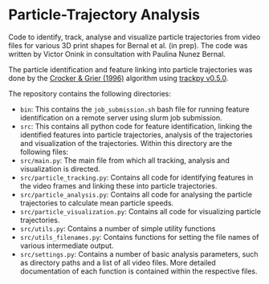 # Particle-Trajectory Analysis
 
Code to identify, track, analyse and visualize particle trajectories from video files for various 3D print shapes for Bernal et al. (in prep). The code was written by Victor Onink in consultation with Paulina Nunez Bernal.

The particle identification and feature linking into particle trajectories was done by the [Crocker & Grier (1996)](https://doi.org/10.1006/jcis.1996.0217) algorithm using [trackpy v0.5.0](https://doi.org/10.5281/zenodo.4682814).

The repository contains the following directories:
- `bin`: This contains the `job_submission.sh` bash file for running feature identification on a remote server using slurm job submission. 
- `src`: This contains all python code for feature identification, linking the identified features into particle trajectories, analysis of the trajectories and visualization of the trajectories. Within this directory are the following files:
 - `src/main.py`: The main file from which all tracking, analysis and visualization is directed. 
 - `src/particle_tracking.py`: Contains all code for identifying features in the video frames and linking these into particle trajectories.
 - `src/particle_analysis.py`: Contains all code for analysing the particle trajectories to calculate mean particle speeds.
 - `src/particle_visualization.py`: Contains all code for visualizing particle trajectories.
 - `src/utils.py`: Contains a number of simple utility functions
 - `src/utils_filenames.py`: Contains functions for setting the file names of various intermediate output.
 - `src/settings.py`: Contains a number of basic analysis parameters, such as directory paths and a list of all video files.
More detailed documentation of each function is contained within the respective files.
